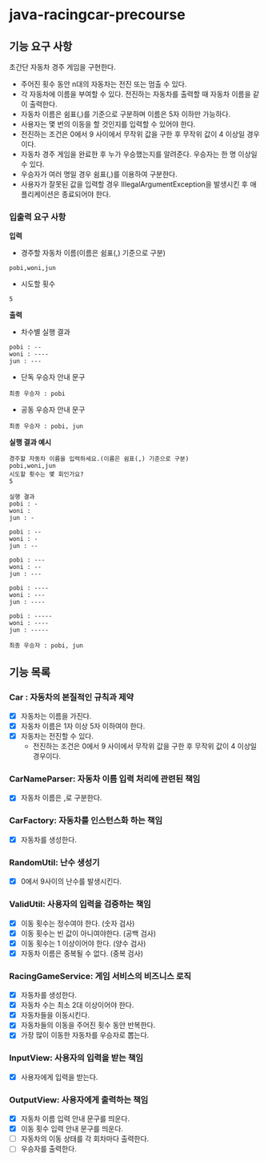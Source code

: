 # java-racingcar-precourse
## 기능 요구 사항
초간단 자동차 경주 게임을 구현한다.
- 주어진 횟수 동안 n대의 자동차는 전진 또는 멈출 수 있다.
- 각 자동차에 이름을 부여할 수 있다. 전진하는 자동차를 출력할 때 자동차 이름을 같이 출력한다.
- 자동차 이름은 쉼표(,)를 기준으로 구분하며 이름은 5자 이하만 가능하다.
- 사용자는 몇 번의 이동을 할 것인지를 입력할 수 있어야 한다.
- 전진하는 조건은 0에서 9 사이에서 무작위 값을 구한 후 무작위 값이 4 이상일 경우이다.
- 자동차 경주 게임을 완료한 후 누가 우승했는지를 알려준다. 우승자는 한 명 이상일 수 있다.
- 우승자가 여러 명일 경우 쉼표(,)를 이용하여 구분한다.
- 사용자가 잘못된 값을 입력할 경우 IllegalArgumentException을 발생시킨 후 애플리케이션은 종료되어야 한다.

### 입출력 요구 사항
**입력**
- 경주할 자동차 이름(이름은 쉼표(,) 기준으로 구분)
```
pobi,woni,jun
```
- 시도할 횟수
```
5
```
**출력**
- 차수별 실행 결과
```
pobi : --
woni : ----
jun : ---
```
- 단독 우승자 안내 문구
```
최종 우승자 : pobi
```
- 공동 우승자 안내 문구
```
최종 우승자 : pobi, jun
```
**실행 결과 예시**
```
경주할 자동차 이름을 입력하세요.(이름은 쉼표(,) 기준으로 구분)
pobi,woni,jun
시도할 횟수는 몇 회인가요?
5

실행 결과
pobi : -
woni : 
jun : -

pobi : --
woni : -
jun : --

pobi : ---
woni : --
jun : ---

pobi : ----
woni : ---
jun : ----

pobi : -----
woni : ----
jun : -----

최종 우승자 : pobi, jun
```
## 기능 목록
### Car : 자동차의 본질적인 규칙과 제약
- [X] 자동차는 이름을 가진다.
- [X] 자동차 이름은 1자 이상 5자 이하여야 한다.
- [X] 자동차는 전진할 수 있다. 
  - 전진하는 조건은 0에서 9 사이에서 무작위 값을 구한 후 무작위 값이 4 이상일 경우이다.

### CarNameParser: 자동차 이름 입력 처리에 관련된 책임
- [X] 자동차 이름은 ,로 구분한다.

### CarFactory: 자동차를 인스턴스화 하는 책임
- [X] 자동차를 생성한다.

### RandomUtil: 난수 생성기
- [X] 0에서 9사이의 난수를 발생시킨다.

### ValidUtil: 사용자의 입력을 검증하는 책임
- [X] 이동 횟수는 정수여야 한다. (숫자 검사)
- [X] 이동 횟수는 빈 값이 아니여야한다. (공백 검사)
- [X] 이동 횟수는 1 이상이어야 한다. (양수 검사)
- [X] 자동차 이름은 중복될 수 없다. (중복 검사)

### RacingGameService: 게임 서비스의 비즈니스 로직
- [X] 자동차를 생성한다.
- [X] 자동차 수는 최소 2대 이상이어야 한다.
- [X] 자동차들을 이동시킨다.
- [X] 자동차들의 이동을 주어진 횟수 동안 반복한다.
- [x] 가장 많이 이동한 자동차를 우승자로 뽑는다.

### InputView: 사용자의 입력을 받는 책임
- [X] 사용자에게 입력을 받는다.

### OutputView: 사용자에게 출력하는 책임
- [X] 자동차 이름 입력 안내 문구를 띄운다.
- [X] 이동 횟수 입력 안내 문구를 띄운다.
- [ ] 자동차의 이동 상태를 각 회차마다 출력한다.
- [ ] 우승자를 출력한다.